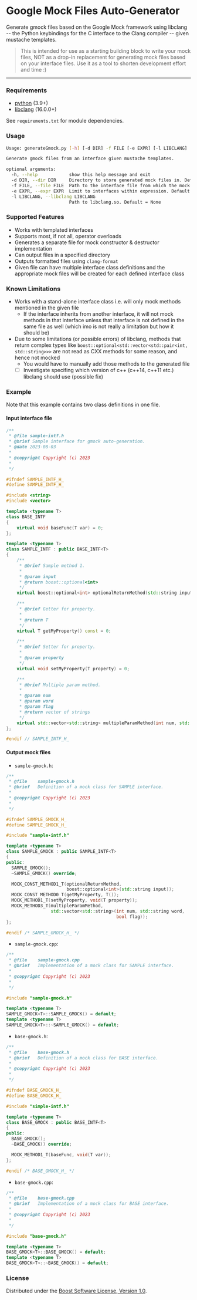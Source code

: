 # Google Mock Files Auto-Generator

Generate gmock files based on the Google Mock framework using libclang -- the Python keybindings for the 
C interface to the Clang compiler -- given mustache templates.

> This is intended for use as a starting building block to write your mock files, NOT as a drop-in 
replacement for generating mock files based on your interface files. Use it as a tool to shorten 
development effort and time :)

---

### Requirements

 + [python](http://www.python.org) (3.9+)
 + [libclang](http://clang.llvm.org) (16.0.0+)

See `requirements.txt` for module dependencies.

### Usage

```bash
Usage: generateGmock.py [-h] [-d DIR] -f FILE [-e EXPR] [-l LIBCLANG]

Generate gmock files from an interface given mustache templates.

optional arguments:
  -h, --help            show this help message and exit
  -d DIR, --dir DIR     Directory to store generated mock files in. Default = current directory.
  -f FILE, --file FILE  Path to the interface file from which the mock file is to be generated.
  -e EXPR, --expr EXPR  Limit to interfaces within expression. Default = ''
  -l LIBCLANG, --libclang LIBCLANG
                        Path to libclang.so. Default = None
```

### Supported Features

- Works with templated interfaces
- Supports most, if not all, operator overloads
- Generates a separate file for mock constructor & destructor implementation
- Can output files in a specified directory
- Outputs formatted files using `clang-format`
- Given file can have multiple interface class definitions and the appropriate mock files will be 
created for each defined interface class

### Known Limitations
- Works with a stand-alone interface class i.e. will only mock methods mentioned 
in the given file
    - If the interface inherits from another interface, it will not mock methods in that interface unless 
    that interface is not defined in the same file as well (which imo is not really a limitation but how it should be)
- Due to some limitations (or possible errors) of libclang, methods that return complex types
like `boost::optional<std::vector<std::pair<int, std::string>>>` are not read as CXX methods for some reason, 
and hence not mocked
    - You would have to manually add those methods to the generated file  
    - [ ] Investigate specifing which version of c++ (c++14, c++11 etc.) libclang should use (possible fix)

### Example

Note that this example contains two class definitions in one file.

#### Input interface file
```c++
/**
 * @file sample-intf.h
 * @brief Sample interface for gmock auto-generation.
 * @date 2023-08-03
 *
 * @copyright Copyright (c) 2023
 *
 */

#ifndef SAMPLE_INTF_H_
#define SAMPLE_INTF_H_

#include <string>
#include <vector>

template <typename T>
class BASE_INTF
{
    virtual void baseFunc(T var) = 0;
};

template <typename T>
class SAMPLE_INTF : public BASE_INTF<T>
{
    /**
     * @brief Sample method 1.
     *
     * @param input
     * @return boost::optional<int>
     */
    virtual boost::optional<int> optionalReturnMethod(std::string input) const = 0;

    /**
     * @brief Getter for property.
     *
     * @return T
     */
    virtual T getMyProperty() const = 0;

    /**
     * @brief Setter for property.
     *
     * @param property
     */
    virtual void setMyProperty(T property) = 0;

    /**
     * @brief Multiple param method.
     *
     * @param num
     * @param word
     * @param flag
     * @return vector of strings
     */
    virtual std::vector<std::string> multipleParamMethod(int num, std::string word, bool flag) = 0;
};

#endif // SAMPLE_INTF_H_
```

#### Output mock files

- `sample-gmock.h`:
```c++
/**
 * @file    sample-gmock.h
 * @brief   Definition of a mock class for SAMPLE interface.
 *
 * @copyright Copyright (c) 2023
 *
 */

#ifndef SAMPLE_GMOCK_H_
#define SAMPLE_GMOCK_H_

#include "sample-intf.h"

template <typename T>
class SAMPLE_GMOCK : public SAMPLE_INTF<T>
{
public:
  SAMPLE_GMOCK();
  ~SAMPLE_GMOCK() override;

  MOCK_CONST_METHOD1_T(optionalReturnMethod,
                       boost::optional<int>(std::string input));
  MOCK_CONST_METHOD0_T(getMyProperty, T());
  MOCK_METHOD1_T(setMyProperty, void(T property));
  MOCK_METHOD3_T(multipleParamMethod,
                 std::vector<std::string>(int num, std::string word,
                                          bool flag));
};

#endif /* SAMPLE_GMOCK_H_ */

```

- `sample-gmock.cpp`:
```c++
/**
 * @file    sample-gmock.cpp
 * @brief   Implementation of a mock class for SAMPLE interface.
 *
 * @copyright Copyright (c) 2023
 *
 */

#include "sample-gmock.h"

template <typename T>
SAMPLE_GMOCK<T>::SAMPLE_GMOCK() = default;
template <typename T>
SAMPLE_GMOCK<T>::~SAMPLE_GMOCK() = default;

```

- `base-gmock.h`:
```c++
/**
 * @file    base-gmock.h
 * @brief   Definition of a mock class for BASE interface.
 *
 * @copyright Copyright (c) 2023
 *
 */

#ifndef BASE_GMOCK_H_
#define BASE_GMOCK_H_

#include "simple-intf.h"

template <typename T>
class BASE_GMOCK : public BASE_INTF<T>
{
public:
  BASE_GMOCK();
  ~BASE_GMOCK() override;

  MOCK_METHOD1_T(baseFunc, void(T var));
};

#endif /* BASE_GMOCK_H_ */

```

- `base-gmock.cpp`:
```c++
/**
 * @file    base-gmock.cpp
 * @brief   Implementation of a mock class for BASE interface.
 *
 * @copyright Copyright (c) 2023
 *
 */

#include "base-gmock.h"

template <typename T>
BASE_GMOCK<T>::BASE_GMOCK() = default;
template <typename T>
BASE_GMOCK<T>::~BASE_GMOCK() = default;

```

### License

Distributed under the [Boost Software License, Version 1.0](http://www.boost.org/LICENSE_1_0.txt).
